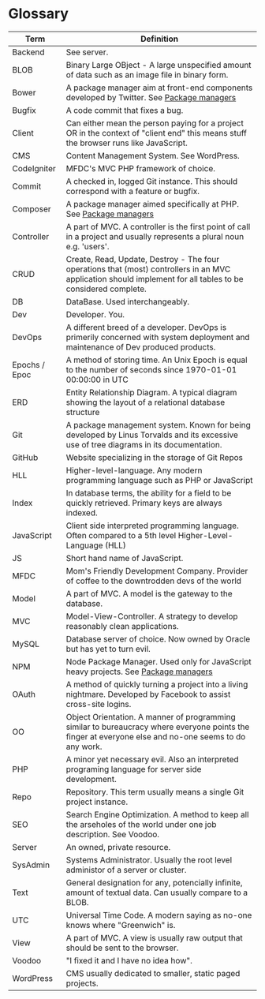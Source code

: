 Glossary
========
| Term                  | Definition                                            |
|-----------------------|-------------------------------------------------------|
| Backend               | See server.
| BLOB                  | Binary Large OBject - A large unspecified amount of data such as an image file in binary form.
| Bower                 | A package manager aim at front-end components developed by Twitter. See [Package managers](#package-managers)
| Bugfix                | A code commit that fixes a bug.
| Client                | Can either mean the person paying for a project OR in the context of "client end" this means stuff the browser runs like JavaScript.
| CMS                   | Content Management System. See WordPress.
| CodeIgniter           | MFDC's MVC PHP framework of choice.
| Commit                | A checked in, logged Git instance. This should correspond with a feature or bugfix.
| Composer              | A package manager aimed specifically at PHP. See [Package managers](#package-managers)
| Controller            | A part of MVC. A controller is the first point of call in a project and usually represents a plural noun e.g. 'users'.
| CRUD                  | Create, Read, Update, Destroy - The four operations that (most) controllers in an MVC application should implement for all tables to be considered complete.
| DB                    | DataBase. Used interchangeably.
| Dev                   | Developer. You.
| DevOps                | A different breed of a developer. DevOps is primerily concerned with system deployment and maintenance of Dev produced products.
| Epochs / Epoc         | A method of storing time. An Unix Epoch is equal to the number of seconds since 1970-01-01 00:00:00 in UTC
| ERD                   | Entity Relationship Diagram. A typical diagram showing the layout of a relational database structure
| Git                   | A package management system. Known for being developed by Linus Torvalds and its excessive use of tree diagrams in its documentation.
| GitHub                | Website specializing in the storage of Git Repos
| HLL                   | Higher-level-language. Any modern programming language such as PHP or JavaScript
| Index                 | In database terms, the ability for a field to be quickly retrieved. Primary keys are always indexed.
| JavaScript            | Client side interpreted programming language. Often compared to a 5th level Higher-Level-Language (HLL)
| JS                    | Short hand name of JavaScript.
| MFDC                  | Mom's Friendly Development Company. Provider of coffee to the downtrodden devs of the world
| Model                 | A part of MVC. A model is the gateway to the database.
| MVC                   | Model-View-Controller. A strategy to develop reasonably clean applications. 
| MySQL                 | Database server of choice. Now owned by Oracle but has yet to turn evil.
| NPM                   | Node Package Manager. Used only for JavaScript heavy projects. See [Package managers](#package-managers)
| OAuth                 | A method of quickly turning a project into a living nightmare. Developed by Facebook to assist cross-site logins.
| OO                    | Object Orientation. A manner of programming similar to bureaucracy where everyone points the finger at everyone else and no-one seems to do any work.
| PHP                   | A minor yet necessary evil. Also an interpreted programing language for server side development.
| Repo                  | Repository. This term usually means a single Git project instance.
| SEO                   | Search Engine Optimization. A method to keep all the arseholes of the world under one job description. See Voodoo.
| Server                | An owned, private resource.
| SysAdmin              | Systems Administrator. Usually the root level administor of a server or cluster.
| Text                  | General designation for any, potencially infinite, amount of textual data. Can usually compare to a BLOB.
| UTC                   | Universal Time Code. A modern saying as no-one knows where "Greenwich" is.
| View                  | A part of MVC. A view is usually raw output that should be sent to the browser.
| Voodoo                | "I fixed it and I have no idea how".
| WordPress             | CMS usually dedicated to smaller, static paged projects.

